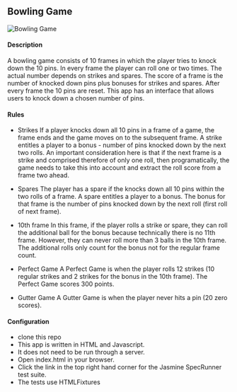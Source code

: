 ## Bowling Game

![Bowling Game](http://media.istockphoto.com/photos/bowling-pins-picture-id503111362?k=6&m=503111362&s=612x612&w=0&h=eJ5e7AufvPUTNl_nNkU-mFoRrvw2300jB7gyihrD4po=)

#### Description
A bowling game consists of 10 frames in which the player tries to knock down the 10 pins. In every frame the player can roll one or two times. The actual number depends on strikes and spares. The score of a frame is the number of knocked down pins plus bonuses for strikes and spares. After every frame the 10 pins are reset. This app has an interface that allows users to knock down a chosen number of pins.

#### Rules

* Strikes
If a player knocks down all 10 pins in a frame of a game, the frame ends and the game moves on to the subsequent frame. A strike entitles a player to a bonus - number of pins knocked down by the next two rolls. An important consideration here is that if the next frame is a strike and comprised therefore of only one roll, then programatically, the game needs to take this into account and extract the roll score from a frame two ahead.

* Spares
The player has a spare if the knocks down all 10 pins within the two rolls of a frame. A spare entitles a player to a bonus. The bonus for that frame is the number of pins knocked down by the next roll (first roll of next frame).

* 10th frame
In this frame, if the player rolls a strike or spare, they can roll the additional ball for the bonus because technically there is no 11th frame. However, they can never roll more than 3 balls in the 10th frame. The additional rolls only count for the bonus not for the regular frame count.

* Perfect Game
A Perfect Game is when the player rolls 12 strikes (10 regular strikes and 2 strikes for the bonus in the 10th frame). The Perfect Game scores 300 points.

* Gutter Game
A Gutter Game is when the player never hits a pin (20 zero scores).

#### Configuration
* clone this repo
* This app is written in HTML and Javascript.
* It does not need to be run through a server.
* Open index.html in your browser.
* Click the link in the top right hand corner for the Jasmine SpecRunner test suite.
* The tests use HTMLFixtures
